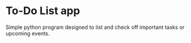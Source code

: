 # To-Do List app
 Simple python program designed to list and check off important tasks or upcoming events.
